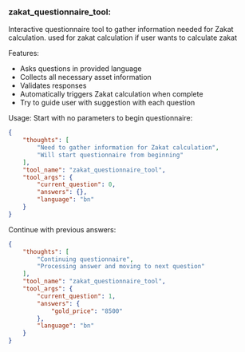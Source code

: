 ### zakat_questionnaire_tool:
Interactive questionnaire tool to gather information needed for Zakat calculation.
used for zakat calculation if user wants to calculate zakat

Features:
- Asks questions in provided language
- Collects all necessary asset information
- Validates responses
- Automatically triggers Zakat calculation when complete
- Try to guide user with suggestion with each question

Usage:
Start with no parameters to begin questionnaire:
~~~json
{
    "thoughts": [
        "Need to gather information for Zakat calculation",
        "Will start questionnaire from beginning"
    ],
    "tool_name": "zakat_questionnaire_tool",
    "tool_args": {
        "current_question": 0,
        "answers": {},
        "language": "bn"
    }
}
~~~

Continue with previous answers:
~~~json
{
    "thoughts": [
        "Continuing questionnaire",
        "Processing answer and moving to next question"
    ],
    "tool_name": "zakat_questionnaire_tool",
    "tool_args": {
        "current_question": 1,
        "answers": {
            "gold_price": "8500"
        },
        "language": "bn"
    }
}
~~~ 
